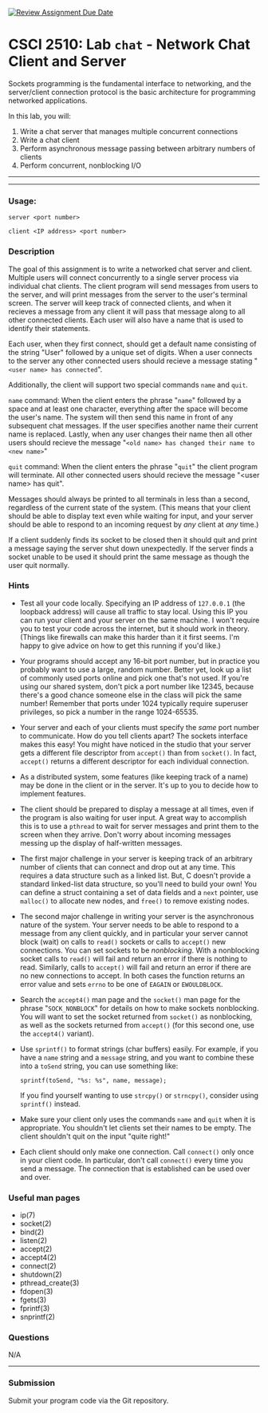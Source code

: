 [![Review Assignment Due Date](https://classroom.github.com/assets/deadline-readme-button-22041afd0340ce965d47ae6ef1cefeee28c7c493a6346c4f15d667ab976d596c.svg)](https://classroom.github.com/a/8lSi9gNh)
# CSCI 2510: Lab `chat` - Network Chat Client and Server

Sockets programming is the fundamental interface to networking,
and the server/client connection protocol is the basic architecture
for programming networked applications. 

In this lab, you will:

1.  Write a chat server that manages multiple concurrent connections
2.  Write a chat client
3.  Perform asynchronous message passing between arbitrary numbers of
    clients
4.  Perform concurrent, nonblocking I/O

------------------------------------------------------------------------
------------------------------------------------------------------------

### Usage:

`server <port number>`

`client <IP address> <port number>`

### Description

The goal of this assignment is to write a networked chat server and
client. Multiple users will connect concurrently to a single server
process via individual chat clients. The client program will send
messages from users to the server, and will print messages from the
server to the user\'s terminal screen. The server will keep track of
connected clients, and when it recieves a message from any client it
will pass that message along to all other connected clients. Each user
will also have a name that is used to identify their statements.

Each user, when they first connect, should get a default name consisting
of the string \"User\" followed by a unique set of digits. When a user
connects to the server any other connected users should recieve a
message stating \"`<user name> has connected`\".

Additionally, the client will support two special commands `name` and
`quit`.

`name` command: When the client enters the phrase \"`name`\" followed by
a space and at least one character, everything after the space will
become the user\'s name. The system will then send this name in front of
any subsequent chat messages. If the user specifies another name their
current name is replaced. Lastly, when any user changes their name then
all other users should recieve the message
\"`<old name> has changed their name to <new name>`\"

`quit` command: When the client enters the phrase \"`quit`\" the client
program will terminate. All other connected users should recieve the
message \"\<user name\> has quit\".

Messages should always be printed to all terminals in less than a
second, regardless of the current state of the system. (This means that
your client should be able to display text even while waiting for input,
and your server should be able to respond to an incoming request by
*any* client at *any* time.)

If a client suddenly finds its socket to be closed then it should quit
and print a message saying the server shut down unexpectedly. If the
server finds a socket unable to be used it should print the same message
as though the user quit normally.

### Hints

-   Test all your code locally. Specifying an IP address of `127.0.0.1`
    (the loopback address) will cause all traffic to stay local. Using
    this IP you can run your client and your server on the same machine.
    I won\'t require you to test your code across the internet, but it
    should work in theory. (Things like firewalls can make this harder
    than it it first seems. I\'m happy to give advice on how to get this
    running if you\'d like.)

-   Your programs should accept any 16-bit port number, but in practice you
    probably want to use a large, random number. Better yet, look up a
    list of commonly used ports online and pick one that\'s not used.
    If you're using our shared system, don't pick a port number like
    12345, because there's a good chance someone else in the class will pick
    the same number!
    Remember that ports under 1024 typically require superuser privileges, so
    pick a number in the range 1024-65535.

-   Your server and each of your clients must specify the *same* port
    number to communicate. How do you tell clients apart? The sockets
    interface makes this easy! You might have noticed in the studio that
    your server gets a different file descriptor from `accept()` than
    from `socket()`. In fact, `accept()` returns a different descriptor
    for each individual connection.

-   As a distributed system, some features (like keeping track of a
    name) may be done in the client or in the server. It\'s up to you to
    decide how to implement features.

-   The client should be prepared to display a message at all times,
    even if the program is also waiting for user input. A great way to
    accomplish this is to use a `pthread` to wait for server messages
    and print them to the screen when they arrive. Don\'t worry about
    incoming messages messing up the display of half-written messages.

-   The first major challenge in your server is keeping track of an
    arbitrary number of clients that can connect and drop out at any
    time. This requires a data structure such as a linked list.
    But, C doesn't provide a standard linked-list data structure, so
    you'll need to build your own! You can define a struct containing
    a set of data fields and a `next` pointer, use `malloc()` to
    allocate new nodes, and `free()` to remove existing nodes.

-   The second major challenge in writing your server is the
    asynchronous nature of the system. Your server needs to be able to
    respond to a message from any client quickly, and in particular your
    server cannot block (wait) on calls to `read()` sockets or calls to
    `accept()` new connections. You can set sockets to be *nonblocking*.
    With a nonblocking socket calls to `read()` will fail and return an
    error if there is nothing to read. Similarly, calls to `accept()`
    will fail and return an error if there are no new connections to
    accept. In both cases the function returns an error value and sets
    `errno` to be one of `EAGAIN` or `EWOULDBLOCK`.

-   Search the `accept4()` man page and the `socket()` man page for the
    phrase \"`SOCK_NONBLOCK`\" for details on how to make sockets
    nonblocking. You will want to set the socket returned from
    `socket()` as nonblocking, as well as the sockets returned from
    `accept()` (for this second one, use the `accept4()` variant).

-   Use `sprintf()` to format strings (char buffers) easily. For
    example, if you have a `name` string and a `message` string, and you
    want to combine these into a `toSend` string, you can use something
    like:

    `sprintf(toSend, "%s: %s", name, message);`

    If you find yourself wanting to use `strcpy()` or `strncpy()`,
    consider using `sprintf()` instead.

-   Make sure your client only uses the commands `name` and `quit` when
    it is appropriate. You shouldn\'t let clients set their names to be
    empty. The client shouldn\'t quit on the input \"quite right!\"

-   Each client should only make one connection. Call `connect()` only
    once in your client code. In particular, don\'t call `connect()`
    every time you send a message. The connection that is established
    can be used over and over.

### Useful man pages

* ip(7) 
* socket(2)
* bind(2)
* listen(2) 
* accept(2) 
* accept4(2) 
* connect(2) 
* shutdown(2) 
* pthread\_create(3) 
* fdopen(3)
* fgets(3)
* fprintf(3)
* snprintf(2)

### Questions

N/A


------------------------------------------------------------------------

### Submission

Submit your program code via the Git repository.
